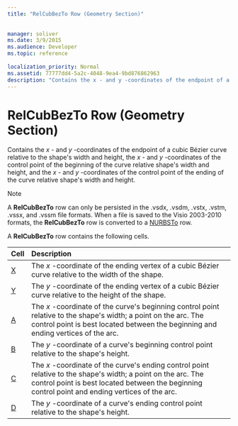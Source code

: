 ```yaml
---
title: "RelCubBezTo Row (Geometry Section)"
 
 
manager: soliver
ms.date: 3/9/2015
ms.audience: Developer
ms.topic: reference
 
localization_priority: Normal
ms.assetid: 77777dd4-5a2c-4048-9ea4-9bd876862963
description: "Contains the x - and y -coordinates of the endpoint of a cubic Bézier curve relative to the shape's width and height, the x - and y -coordinates of the control point of the beginning of the curve relative shape's width and height, and the x - and y -coordinates of the control point of the ending of the curve relative shape's width and height."
---
```


# RelCubBezTo Row (Geometry Section)

Contains the  *x*  - and  *y*  -coordinates of the endpoint of a cubic Bézier curve relative to the shape's width and height, the  *x*  - and  *y*  -coordinates of the control point of the beginning of the curve relative shape's width and height, and the  *x*  - and  *y*  -coordinates of the control point of the ending of the curve relative shape's width and height. 
  
> [!NOTE]
> A **RelCubBezTo** row can only be persisted in the .vsdx, .vsdm, .vstx, .vstm, .vssx, and .vssm file formats. When a file is saved to the Visio 2003-2010 formats, the **RelCubBezTo** row is converted to a [NURBSTo](nurbsto-row-geometry-section.md) row. 
  
A **RelCubBezTo** row contains the following cells. 
  
|**Cell**|**Description**|
|:-----|:-----|
|[X](x-cell-geometry-section.md) <br/> |The  *x*  -coordinate of the ending vertex of a cubic Bézier curve relative to the width of the shape.  <br/> |
|[Y](y-cell-geometry-section.md) <br/> |The  *y*  -coordinate of the ending vertex of a cubic Bézier curve relative to the height of the shape.  <br/> |
|[A](a-cell-geometry-section.md) <br/> |The  *x*  -coordinate of the curve's beginning control point relative to the shape's width; a point on the arc. The control point is best located between the beginning and ending vertices of the arc.  <br/> |
|[B](b-cell-geometry-section.md) <br/> |The  *y*  -coordinate of a curve's beginning control point relative to the shape's height.  <br/> |
|[C](c-cell-geometry-section.md) <br/> |The  *x*  -coordinate of the curve's ending control point relative to the shape's width; a point on the arc. The control point is best located between the beginning control point and ending vertices of the arc.  <br/> |
|[D](d-cell-geometry-section.md) <br/> |The  *y*  -coordinate of a curve's ending control point relative to the shape's height.  <br/> |
   

